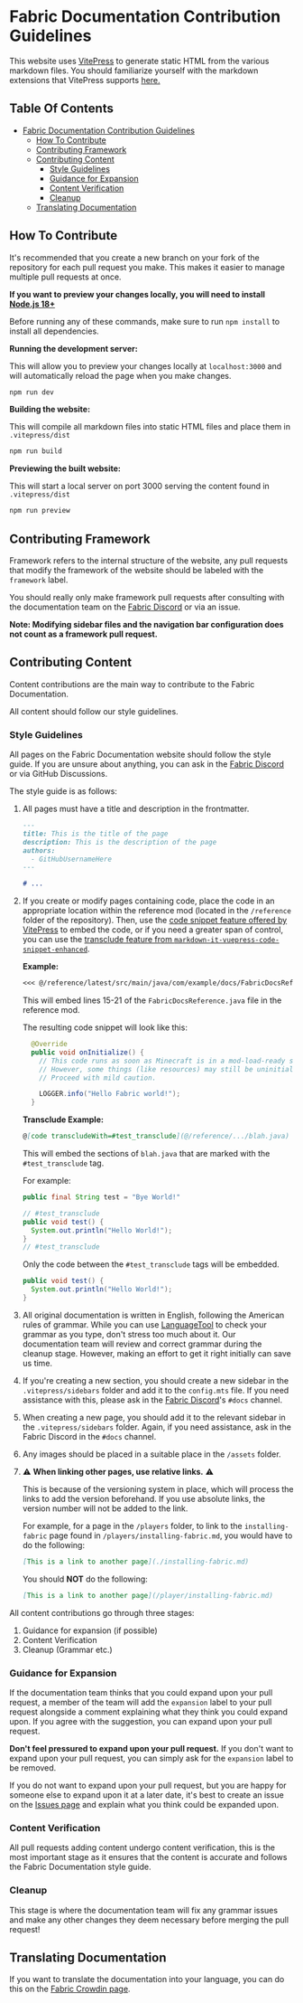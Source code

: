 # Fabric Documentation Contribution Guidelines

This website uses [VitePress](https://vitepress.vuejs.org/) to generate static HTML from the various markdown files. You should familiarize yourself with the markdown extensions that VitePress supports [here.](https://vitepress.vuejs.org/guide/markdown.html#features)

## Table Of Contents

- [Fabric Documentation Contribution Guidelines](#fabric-documentation-contribution-guidelines)
  - [How To Contribute](#how-to-contribute)
  - [Contributing Framework](#contributing-framework)
  - [Contributing Content](#contributing-content)
    - [Style Guidelines](#style-guidelines)
    - [Guidance for Expansion](#guidance-for-expansion)
    - [Content Verification](#content-verification)
    - [Cleanup](#cleanup)
  - [Translating Documentation](#translating-documentation)

## How To Contribute

It's recommended that you create a new branch on your fork of the repository for each pull request you make. This makes it easier to manage multiple pull requests at once.

**If you want to preview your changes locally, you will need to install [Node.js 18+](https://nodejs.org/en/)**

Before running any of these commands, make sure to run `npm install` to install all dependencies.

**Running the development server:**

This will allow you to preview your changes locally at `localhost:3000` and will automatically reload the page when you make changes.

```bash
npm run dev
```

**Building the website:**

This will compile all markdown files into static HTML files and place them in `.vitepress/dist`

```bash
npm run build
```

**Previewing the built website:**

This will start a local server on port 3000 serving the content found in `.vitepress/dist`

```bash
npm run preview
```

## Contributing Framework

Framework refers to the internal structure of the website, any pull requests that modify the framework of the website should be labeled with the `framework` label.

You should really only make framework pull requests after consulting with the documentation team on the [Fabric Discord](https://discord.gg/v6v4pMv) or via an issue.

**Note: Modifying sidebar files and the navigation bar configuration does not count as a framework pull request.**

## Contributing Content

Content contributions are the main way to contribute to the Fabric Documentation. 

All content should follow our style guidelines.

### Style Guidelines

All pages on the Fabric Documentation website should follow the style guide. If you are unsure about anything, you can ask in the [Fabric Discord](https://discord.gg/v6v4pMv) or via GitHub Discussions.

The style guide is as follows:

1. All pages must have a title and description in the frontmatter.

    ```md
    ---
    title: This is the title of the page
    description: This is the description of the page
    authors:
      - GitHubUsernameHere
    ---
    
    # ...
    ```

2. If you create or modify pages containing code, place the code in an appropriate location within the reference mod (located in the `/reference` folder of the repository). Then, use the [code snippet feature offered by VitePress](https://vitepress.dev/guide/markdown#import-code-snippets) to embed the code, or if you need a greater span of control, you can use the [transclude feature from `markdown-it-vuepress-code-snippet-enhanced`](https://github.com/fabioaanthony/markdown-it-vuepress-code-snippet-enhanced).

    **Example:**

    ```md
    <<< @/reference/latest/src/main/java/com/example/docs/FabricDocsReference.java{15-21 java}
    ```

    This will embed lines 15-21 of the `FabricDocsReference.java` file in the reference mod.

    The resulting code snippet will look like this:

    ```java
      @Override
      public void onInitialize() {
        // This code runs as soon as Minecraft is in a mod-load-ready state.
        // However, some things (like resources) may still be uninitialized.
        // Proceed with mild caution.

        LOGGER.info("Hello Fabric world!");
      }
    ```

    **Transclude Example:**

    ```md
    @[code transcludeWith=#test_transclude](@/reference/.../blah.java)
    ```

    This will embed the sections of `blah.java` that are marked with the `#test_transclude` tag.

    For example:

    ```java
    public final String test = "Bye World!"

    // #test_transclude
    public void test() {
      System.out.println("Hello World!");
    }
    // #test_transclude
    ```

    Only the code between the `#test_transclude` tags will be embedded.

    ```java
    public void test() {
      System.out.println("Hello World!");
    }
    ```

3. All original documentation is written in English, following the American rules of grammar. While you can use [LanguageTool](https://languagetool.org/) to check your grammar as you type, don't stress too much about it. Our documentation team will review and correct grammar during the cleanup stage. However, making an effort to get it right initially can save us time.

4. If you're creating a new section, you should create a new sidebar in the `.vitepress/sidebars` folder and add it to the `config.mts` file. If you need assistance with this, please ask in the [Fabric Discord](https://discord.gg/v6v4pMv)'s `#docs` channel.

5. When creating a new page, you should add it to the relevant sidebar in the `.vitepress/sidebars` folder. Again, if you need assistance, ask in the Fabric Discord in the `#docs` channel.

6. Any images should be placed in a suitable place in the `/assets` folder.

7. ⚠️ **When linking other pages, use relative links.** ⚠️ 
    
    This is because of the versioning system in place, which will process the links to add the version beforehand. If you use absolute links, the version number will not be added to the link.

    For example, for a page in the `/players` folder, to link to the `installing-fabric` page found in `/players/installing-fabric.md`, you would have to do the following:

    ```md
    [This is a link to another page](./installing-fabric.md)
    ```

    You should **NOT** do the following:

    ```md
    [This is a link to another page](/player/installing-fabric.md)
    ```

All content contributions go through three stages:

1. Guidance for expansion (if possible)
2. Content Verification
3. Cleanup (Grammar etc.)

### Guidance for Expansion

If the documentation team thinks that you could expand upon your pull request, a member of the team will add the `expansion` label to your pull request alongside a comment explaining what they think you could expand upon. If you agree with the suggestion, you can expand upon your pull request. 

**Don't feel pressured to expand upon your pull request.** If you don't want to expand upon your pull request, you can simply ask for the `expansion` label to be removed.

If you do not want to expand upon your pull request, but you are happy for someone else to expand upon it at a later date, it's best to create an issue on the [Issues page](https://github.com/FabricMC/fabric-docs/issues) and explain what you think could be expanded upon.

### Content Verification

All pull requests adding content undergo content verification, this is the most important stage as it ensures that the content is accurate and follows the Fabric Documentation style guide.

### Cleanup

This stage is where the documentation team will fix any grammar issues and make any other changes they deem necessary before merging the pull request!

## Translating Documentation

If you want to translate the documentation into your language, you can do this on the [Fabric Crowdin page](https://crowdin.com/project/fabricmc).
